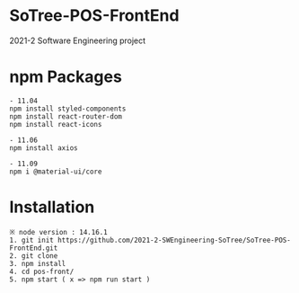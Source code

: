 # SoTree-POS-FrontEnd
2021-2 Software Engineering project 

# npm Packages
```
- 11.04
npm install styled-components
npm install react-router-dom
npm install react-icons

- 11.06
npm install axios

- 11.09
npm i @material-ui/core 
```

# Installation
```
※ node version : 14.16.1
1. git init https://github.com/2021-2-SWEngineering-SoTree/SoTree-POS-FrontEnd.git
2. git clone
3. npm install
4. cd pos-front/
5. npm start ( x => npm run start )
```
